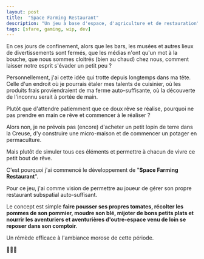 ```yaml
---
layout: post
title:  "Space Farming Restaurant"
description: "Un jeu à base d'espace, d'agriculture et de restauration"
tags: [sfare, gaming, wip, dev]
---
```


En ces jours de confinement, alors que les bars, les musées et autres lieux de divertissements sont fermés, que les médias n'ont qu'un mot à la bouche, que nous sommes cloitrés (bien au chaud) chez nous, comment laisser notre esprit s'évader un petit peu ?

Personnellement, j'ai cette idée qui trotte depuis longtemps dans ma tête. Celle d'un endroit où je pourrais étaler mes talents de cuisinier, où les produits frais proviendraient de ma ferme auto-suffisante, où la découverte de l'inconnu serait à portée de main.

Plutôt que d'attendre patiemment que ce doux rêve se réalise, pourquoi ne pas prendre en main ce rêve et commencer à le réaliser ?

Alors non, je ne prévois pas (encore) d'acheter un petit lopin de terre dans la Creuse, d'y construire une micro-maison et de commencer un potager en permaculture.

Mais plutôt de simuler tous ces éléments et permettre à chacun de vivre ce petit bout de rêve.

C'est pourquoi j'ai commencé le développement de "**Space Farming Restaurant**".

Pour ce jeu, j'ai comme vision de permettre au joueur de gérer son propre restaurant subspatial auto-suffisant.

Le concept est simple **faire pousser ses propres tomates, récolter les pommes de son pommier, moudre son blé, mijoter de bons petits plats et nourrir les aventuriers et aventurières d'outre-espace venu de loin se reposer dans son comptoir**.

Un rémède efficace à l'ambiance morose de cette période.

🚀🍓🥐
